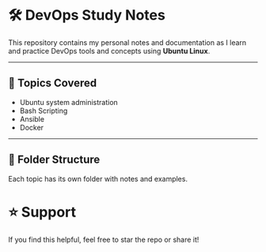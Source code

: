 # 🛠️ DevOps Study Notes

This repository contains my personal notes and documentation as I learn and practice DevOps tools and concepts using **Ubuntu Linux**.

---

## 📘 Topics Covered

- Ubuntu system administration
- Bash Scripting
- Ansible
- Docker

---

## 📁 Folder Structure

Each topic has its own folder with notes and examples.

# ⭐️ Support

If you find this helpful, feel free to star the repo or share it!
